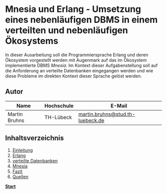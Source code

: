
# Mnesia und Erlang - Umsetzung eines nebenläufigen DBMS in einem verteilten und nebenläufigen Ökosystems

In dieser Ausarbeitung soll die Programmiersprache Erlang und deren Ökosystem vorgestellt werden mit Augenmark auf das im Ökosystem implementierte DBMS *Mnesia*. Im Kontext dieser Aufgabenstellung soll auf die Anforderung an verteilte Datenbanken eingegangen werden und wie diese Probleme im direkten Kontext dieser Sprache gelöst werden.

## Autor
|  Name | Hochschule | E-Mail |
|-------|------------|--------|
| Martin Bruhns | TH-Lübeck | martin.bruhns@stud.th-luebeck.de |

## Inhaltsverzeichnis
1. [Einleitung](./Einleitung.md)
2. [Erlang](./02_Erlang.md)
3. [verteilte Datenbanken](./03_verteilte_Datenbanken.md)
4. [Mnesia](./04_Mnesia.md)
5. [Fazit](./05_Auswertung_Fazit.md)
5. [Quellen](./06_Literatur_Quellen.md)



[**Start**](./01_Einleitung.md)
